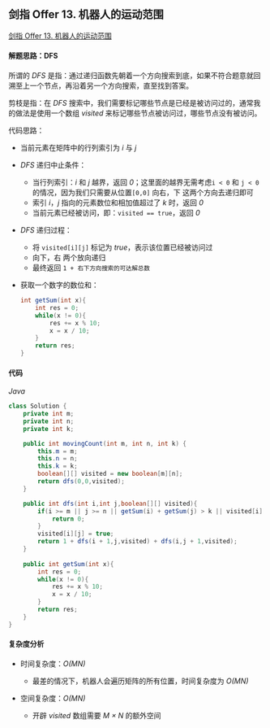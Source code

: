 ## 剑指 Offer 13. 机器人的运动范围

[剑指 Offer 13. 机器人的运动范围](https://leetcode-cn.com/problems/ji-qi-ren-de-yun-dong-fan-wei-lcof/)

#### 解题思路：DFS

所谓的 *DFS* 是指：通过递归函数先朝着一个方向搜索到底，如果不符合题意就回溯至上一个节点，再沿着另一个方向搜索，直至找到答案。

剪枝是指：在 *DFS* 搜索中，我们需要标记哪些节点是已经是被访问过的，通常我的做法是使用一个数组 *visited* 来标记哪些节点被访问过，哪些节点没有被访问。

代码思路：

- 当前元素在矩阵中的行列索引为 *i* 与 *j*

- *DFS* 递归中止条件：

  - 当行列索引：*i* 和 *j* 越界，返回 *0*；这里面的越界无需考虑`i < 0` 和 `j < 0` 的情况，因为我们只需要从位置`[0,0]` 向右，下 这两个方向去递归即可
  - 索引 *i*，*j* 指向的元素数位和相加值超过了 *k* 时，返回 *0*
  - 当前元素已经被访问，即：`visited == true`，返回 *0*

- *DFS* 递归过程：

  - 将 `visited[i][j]` 标记为 *true*，表示该位置已经被访问过
  - 向下，右 两个放向递归
  - 最终返回 `1 + 右下方向搜索的可达解总数`

- 获取一个数字的数位和：

  ```java
  int getSum(int x){
      int res = 0;
      while(x != 0){
          res += x % 10;
          x = x / 10;
      }
      return res;
  }
  ```

#### 代码

*Java*

```java
class Solution {
    private int m;
    private int n;
    private int k;

    public int movingCount(int m, int n, int k) {
        this.m = m;
        this.n = n;
        this.k = k;
        boolean[][] visited = new boolean[m][n];
        return dfs(0,0,visited);
    }

    public int dfs(int i,int j,boolean[][] visited){
        if(i >= m || j >= n || getSum(i) + getSum(j) > k || visited[i][j]){
            return 0;
        }
        visited[i][j] = true;
        return 1 + dfs(i + 1,j,visited) + dfs(i,j + 1,visited);
    }
    
    public int getSum(int x){
        int res = 0;
        while(x != 0){
            res += x % 10;
            x = x / 10;
        }
        return res;
    }
}
```

#### 复杂度分析

- 时间复杂度：*O(MN)*

  - 最差的情况下，机器人会遍历矩阵的所有位置，时间复杂度为 *O(MN)*

- 空间复杂度：*O(MN)*

  - 开辟 *visited* 数组需要 *M × N* 的额外空间

  